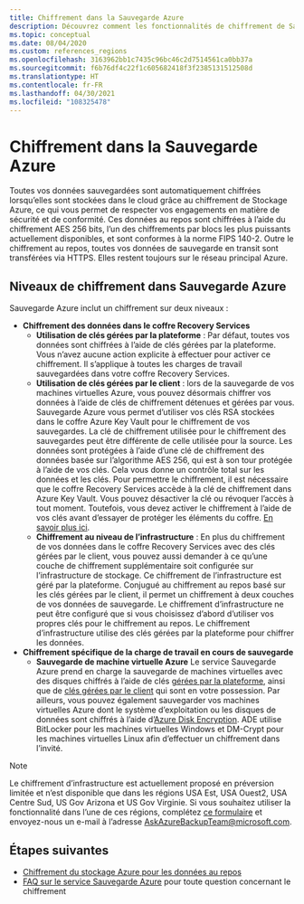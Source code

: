 ```yaml
---
title: Chiffrement dans la Sauvegarde Azure
description: Découvrez comment les fonctionnalités de chiffrement de Sauvegarde Azure vous permettent de protéger vos données de sauvegarde et de répondre aux besoins de sécurité de votre entreprise.
ms.topic: conceptual
ms.date: 08/04/2020
ms.custom: references_regions
ms.openlocfilehash: 3163962bb1c7435c96bc46c2d7514561ca0bb37a
ms.sourcegitcommit: f6b76df4c22f1c605682418f3f2385131512508d
ms.translationtype: HT
ms.contentlocale: fr-FR
ms.lasthandoff: 04/30/2021
ms.locfileid: "108325478"
---
```

# <a name="encryption-in-azure-backup"></a>Chiffrement dans la Sauvegarde Azure

Toutes vos données sauvegardées sont automatiquement chiffrées lorsqu’elles sont stockées dans le cloud grâce au chiffrement de Stockage Azure, ce qui vous permet de respecter vos engagements en matière de sécurité et de conformité. Ces données au repos sont chiffrées à l’aide du chiffrement AES 256 bits, l’un des chiffrements par blocs les plus puissants actuellement disponibles, et sont conformes à la norme FIPS 140-2. Outre le chiffrement au repos, toutes vos données de sauvegarde en transit sont transférées via HTTPS. Elles restent toujours sur le réseau principal Azure.

## <a name="levels-of-encryption-in-azure-backup"></a>Niveaux de chiffrement dans Sauvegarde Azure

Sauvegarde Azure inclut un chiffrement sur deux niveaux :

- **Chiffrement des données dans le coffre Recovery Services**
  - **Utilisation de clés gérées par la plateforme** : Par défaut, toutes vos données sont chiffrées à l’aide de clés gérées par la plateforme. Vous n’avez aucune action explicite à effectuer pour activer ce chiffrement. Il s’applique à toutes les charges de travail sauvegardées dans votre coffre Recovery Services.
  - **Utilisation de clés gérées par le client** : lors de la sauvegarde de vos machines virtuelles Azure, vous pouvez désormais chiffrer vos données à l’aide de clés de chiffrement détenues et gérées par vous. Sauvegarde Azure vous permet d’utiliser vos clés RSA stockées dans le coffre Azure Key Vault pour le chiffrement de vos sauvegardes. La clé de chiffrement utilisée pour le chiffrement des sauvegardes peut être différente de celle utilisée pour la source. Les données sont protégées à l’aide d’une clé de chiffrement des données basée sur l’algorithme AES 256, qui est à son tour protégée à l’aide de vos clés. Cela vous donne un contrôle total sur les données et les clés. Pour permettre le chiffrement, il est nécessaire que le coffre Recovery Services accède à la clé de chiffrement dans Azure Key Vault. Vous pouvez désactiver la clé ou révoquer l’accès à tout moment. Toutefois, vous devez activer le chiffrement à l’aide de vos clés avant d’essayer de protéger les éléments du coffre. [En savoir plus ici](encryption-at-rest-with-cmk.md).
  - **Chiffrement au niveau de l’infrastructure** : En plus du chiffrement de vos données dans le coffre Recovery Services avec des clés gérées par le client, vous pouvez aussi demander à ce qu’une couche de chiffrement supplémentaire soit configurée sur l’infrastructure de stockage. Ce chiffrement de l’infrastructure est géré par la plateforme. Conjugué au chiffrement au repos basé sur les clés gérées par le client, il permet un chiffrement à deux couches de vos données de sauvegarde. Le chiffrement d’infrastructure ne peut être configuré que si vous choisissez d’abord d’utiliser vos propres clés pour le chiffrement au repos. Le chiffrement d’infrastructure utilise des clés gérées par la plateforme pour chiffrer les données.
- **Chiffrement spécifique de la charge de travail en cours de sauvegarde**  
  - **Sauvegarde de machine virtuelle Azure** Le service Sauvegarde Azure prend en charge la sauvegarde de machines virtuelles avec des disques chiffrés à l’aide de clés [gérées par la plateforme](../virtual-machines/disk-encryption.md#platform-managed-keys), ainsi que de [clés gérées par le client](../virtual-machines/disk-encryption.md#customer-managed-keys) qui sont en votre possession. Par ailleurs, vous pouvez également sauvegarder vos machines virtuelles Azure dont le système d’exploitation ou les disques de données sont chiffrés à l’aide d’[Azure Disk Encryption](backup-azure-vms-encryption.md#encryption-support-using-ade). ADE utilise BitLocker pour les machines virtuelles Windows et DM-Crypt pour les machines virtuelles Linux afin d’effectuer un chiffrement dans l’invité.

>[!NOTE]
>Le chiffrement d’infrastructure est actuellement proposé en préversion limitée et n’est disponible que dans les régions USA Est, USA Ouest2, USA Centre Sud, US Gov Arizona et US Gov Virginie. Si vous souhaitez utiliser la fonctionnalité dans l’une de ces régions, complétez [ce formulaire](https://forms.office.com/Pages/ResponsePage.aspx?id=v4j5cvGGr0GRqy180BHbR0H3_nezt2RNkpBCUTbWEapUN0VHNEpJS0ZUWklUNVdJSTEzR0hIOVRMVC4u) et envoyez-nous un e-mail à l’adresse [AskAzureBackupTeam@microsoft.com](mailto:AskAzureBackupTeam@microsoft.com).

## <a name="next-steps"></a>Étapes suivantes

- [Chiffrement du stockage Azure pour les données au repos](../storage/common/storage-service-encryption.md)
- [FAQ sur le service Sauvegarde Azure](/azure/backup/backup-azure-backup-faq#encryption) pour toute question concernant le chiffrement
